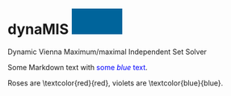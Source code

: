 # dynaMIS <img src="dynamis_icon.gif" width="100">
Dynamic Vienna Maximum/maximal Independent Set Solver 
<p>Some Markdown text with <span style="color:blue">some <em>blue</em> text</span>.</p>
Roses are \textcolor{red}{red}, violets are \textcolor{blue}{blue}.

